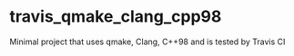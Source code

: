 # travis_qmake_clang_cpp98
Minimal project that uses qmake, Clang, C++98 and is tested by Travis CI

